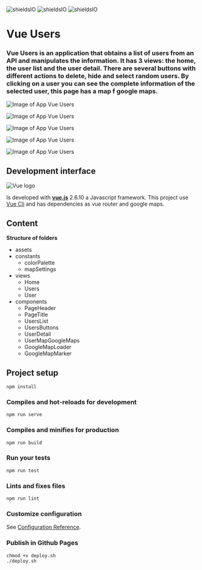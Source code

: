 ![shieldsIO](https://img.shields.io/github/issues/beatrizsmerino/vue-users)
![shieldsIO](https://img.shields.io/github/forks/beatrizsmerino/vue-users)
![shieldsIO](https://img.shields.io/github/stars/beatrizsmerino/vue-users)

# Vue Users

### Vue Users is an application that obtains a list of users from an API and manipulates the information. It has 3 views: the home, the user list and the user detail. There are several buttons with different actions to delete, hide and select random users. By clicking on a user you can see the complete information of the selected user, this page has a map f google maps.

![Image of App Vue Users](https://github.com/beatrizsmerino/vue-users/blob/feature/documentation/documentation/images/vue-users-1.png)

![Image of App Vue Users](https://github.com/beatrizsmerino/vue-users/blob/feature/documentation/documentation/images/vue-users-2.png)

![Image of App Vue Users](https://github.com/beatrizsmerino/vue-users/blob/feature/documentation/documentation/images/vue-users-3.png)

![Image of App Vue Users](https://github.com/beatrizsmerino/vue-users/blob/feature/documentation/documentation/images/vue-users-4.png)

![Image of App Vue Users](https://github.com/beatrizsmerino/vue-users/blob/feature/documentation/documentation/images/vue-users-5.png)

## Development interface

![Vue logo](https://github.com/beatrizsmerino/vue-dinner-calculator/blob/feature/documentation/documentation/images/vue-logo.png)

Is developed with **[vue.js](https://vuejs.org/)** 2.6.10 a Javascript framework. This project use [Vue Cli](https://cli.vuejs.org/) and has dependencies as vue router and google maps.

## Content

**Structure of folders**

-   assets
-   constants
    -   colorPalette
    -   mapSettings
-   views
    -   Home
    -   Users
    -   User
-   components
    -   PageHeader
    -   PageTitle
    -   UsersList
    -   UsersButtons
    -   UserDetail
    -   UserMapGoogleMaps
    -   GoogleMapLoader
    -   GoogleMapMarker

## Project setup

```
npm install
```

### Compiles and hot-reloads for development

```
npm run serve
```

### Compiles and minifies for production

```
npm run build
```

### Run your tests

```
npm run test
```

### Lints and fixes files

```
npm run lint
```

### Customize configuration

See [Configuration Reference](https://cli.vuejs.org/config/).

### Publish in Github Pages

```
chmod +x deploy.sh
./deploy.sh
```
